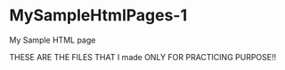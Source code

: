 # MySampleHtmlPages-1
My Sample HTML page

THESE ARE THE FILES THAT I made ONLY FOR PRACTICING PURPOSE!!
